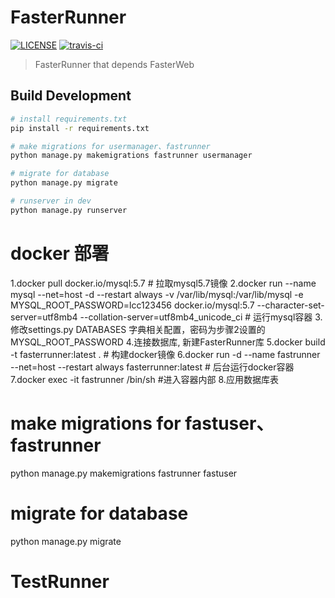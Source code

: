 # FasterRunner

[![LICENSE](https://img.shields.io/github/license/yinquanwang/FasterRunner.svg)](https://github.com/yinquanwang/FasterRunner/blob/master/LICENSE) [![travis-ci](https://travis-ci.org/yinquanwang/FasterRunner.svg?branch=master)](https://travis-ci.org/yinquanwang/FasterRunner)

> FasterRunner that depends FasterWeb


## Build Development

``` bash
# install requirements.txt
pip install -r requirements.txt

# make migrations for usermanager、fastrunner
python manage.py makemigrations fastrunner usermanager

# migrate for database
python manage.py migrate

# runserver in dev
python manage.py runserver

```
# docker 部署
1.docker pull docker.io/mysql:5.7 # 拉取mysql5.7镜像
2.docker run --name mysql --net=host -d --restart always -v /var/lib/mysql:/var/lib/mysql -e MYSQL_ROOT_PASSWORD=lcc123456 docker.io/mysql:5.7 --character-set-server=utf8mb4 --collation-server=utf8mb4_unicode_ci # 运行mysql容器
3.修改settings.py DATABASES 字典相关配置，密码为步骤2设置的MYSQL_ROOT_PASSWORD
4.连接数据库, 新建FasterRunner库
5.docker build -t fasterrunner:latest . # 构建docker镜像
6.docker run -d --name fastrunner --net=host --restart always fasterrunner:latest # 后台运行docker容器
7.docker exec -it fastrunner /bin/sh #进入容器内部
8.应用数据库表


# make migrations for fastuser、fastrunner
python manage.py makemigrations fastrunner fastuser

# migrate for database
python manage.py migrate

# TestRunner
